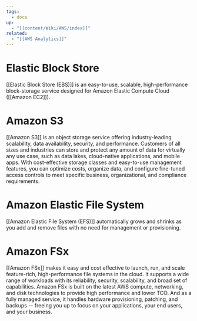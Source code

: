 ```yaml
---
tags:
  - docs
up:
  - "[[content/Wiki/AWS/index]]"
related:
  - "[[AWS Analytics]]"
---
```



# Elastic Block Store
[[Elastic Block Store (EBS)]]  is an easy-to-use, scalable, high-performance block-storage service designed for Amazon Elastic Compute Cloud ([[Amazon EC2]]). 

# Amazon S3
[[Amazon S3]] is an object storage service offering industry-leading scalability, data availability, security, and performance. Customers of all sizes and industries can store and protect any amount of data for virtually any use case, such as data lakes, cloud-native applications, and mobile apps. With cost-effective storage classes and easy-to-use management features, you can optimize costs, organize data, and configure fine-tuned access controls to meet specific business, organizational, and compliance requirements.

# Amazon Elastic File System
[[Amazon Elastic File System (EFS)]] automatically grows and shrinks as you add and remove files with no need for management or provisioning.

# Amazon FSx
[[Amazon FSx]] makes it easy and cost effective to launch, run, and scale feature-rich, high-performance file systems in the cloud. It supports a wide range of workloads with its reliability, security, scalability, and broad set of capabilities. Amazon FSx is built on the latest AWS compute, networking, and disk technologies to provide high performance and lower TCO. And as a fully managed service, it handles hardware provisioning, patching, and backups -- freeing you up to focus on your applications, your end users, and your business.
